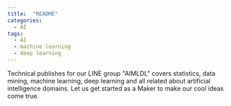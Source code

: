 ```yaml
---
title:  "README"
categories: 
  - AI
tags:
  - AI
  - machine learning
  - deep learning
---
```


Technical publishes for our LINE group "AIMLDL" covers statistics, data mining, machine learning, deep learning and all related about artificial intelligence domains. Let us get started as a Maker to make our cool ideas come true.    
